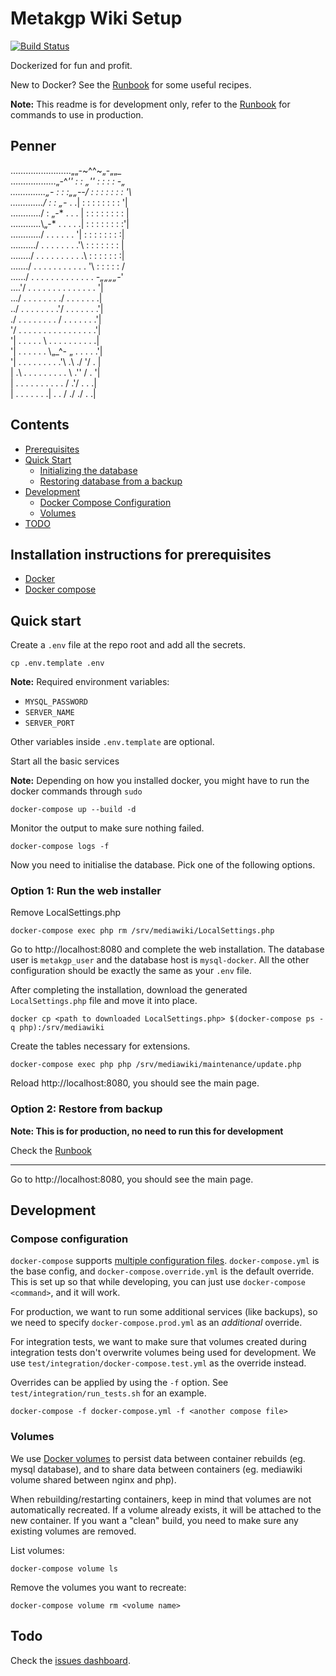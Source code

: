# Metakgp Wiki Setup
[![Build Status](https://travis-ci.org/metakgp/metakgp-wiki.svg?branch=master)](https://travis-ci.org/metakgp/metakgp-wiki)

Dockerized for fun and profit.

New to Docker? See the [Runbook](./RUNBOOK.md) for some useful recipes.

**Note:** This readme is for development only, refer to the
[Runbook](./RUNBOOK.md) for commands to use in production.

## Penner

……………………„„-~^^~„-„„_         
………………„-^*'' : : „'' : : : : *-„        
…………..„-* : : :„„--/ : : : : : : : '\         
…………./ : : „-* . .| : : : : : : : : '|         
……….../ : „-* . . . | : : : : : : : : |       
………...\„-* . . . . .| : : : : : : : :'|        
……….../ . . . . . . '| : : : : : : : :|         
……..../ . . . . . . . .'\ : : : : : : : |          
……../ . . . . . . . . . .\ : : : : : : :|        
……./ . . . . . . . . . . . '\ : : : : : /          
….../ . . . . . . . . . . . . . *-„„„„-*'       
….'/ . . . . . . . . . . . . . . '|        
…/ . . . . . . . ./ . . . . . . .|           
../ . . . . . . . .'/ . . . . . . .'|          
./ . . . . . . . . / . . . . . . .'|        
'/ . . . . . . . . . . . . . . . .'|          
'| . . . . . \ . . . . . . . . . .|            
'| . . . . . . \„_^- „ . . . . .'|          
'| . . . . . . . . .'\ .\ ./ '/ . |         
| .\ . . . . . . . . . \ .'' / . '|           
| . . . . . . . . . . / .'/ . . .|         
| . . . . . . .| . . / ./ ./ . .|     

## Contents

- [Prerequisites](#installation-instructions-for-prerequisites)
- [Quick Start](#quick-start)
  - [Initializing the database](#option-1-run-the-web-installer)
  - [Restoring database from a backup](#option-2-restore-from-backup)
- [Development](#development)
  - [Docker Compose Configuration](#compose-configuration)
  - [Volumes](#volumes)
- [TODO](#todo)

## Installation instructions for prerequisites

- [Docker](https://docs.docker.com/engine/installation/)
- [Docker compose](https://docs.docker.com/compose/install/)

## Quick start
Create a `.env` file at the repo root and add all the secrets.
```
cp .env.template .env
```

**Note:** Required environment variables:

- `MYSQL_PASSWORD`
- `SERVER_NAME`
- `SERVER_PORT`

Other variables inside `.env.template` are optional.

Start all the basic services

**Note:** Depending on how you installed docker, you might have to run the docker commands through `sudo`
```
docker-compose up --build -d
```

Monitor the output to make sure nothing failed.

```
docker-compose logs -f
```

Now you need to initialise the database. Pick one of the following
options.

### Option 1: Run the web installer

Remove LocalSettings.php
```
docker-compose exec php rm /srv/mediawiki/LocalSettings.php
```

Go to http://localhost:8080 and complete the web installation. The
database user is `metakgp_user` and the database host is
`mysql-docker`. All the other configuration should be exactly the same
as your `.env` file.

After completing the installation, download the generated
`LocalSettings.php` file and move it into place.
```
docker cp <path to downloaded LocalSettings.php> $(docker-compose ps -q php):/srv/mediawiki
```

Create the tables necessary for extensions.
```
docker-compose exec php php /srv/mediawiki/maintenance/update.php
```

Reload http://localhost:8080, you should see the main page.

### Option 2: Restore from backup

**Note: This is for production, no need to run this for development**

Check the [Runbook](./RUNBOOK.md)

***

Go to http://localhost:8080, you should see the main page.

## Development

### Compose configuration
`docker-compose` supports
[multiple configuration files](https://docs.docker.com/compose/extends/#understanding-multiple-compose-files).
`docker-compose.yml` is the base config, and
`docker-compose.override.yml` is the default override. This is set up
so that while developing, you can just use `docker-compose <command>`,
and it will work.

For production, we want to run some additional services (like backups),
so we need to specify `docker-compose.prod.yml` as an _additional_
override.

For integration tests, we want to make sure that volumes created
during integration tests don't overwrite volumes being used for
development. We use `test/integration/docker-compose.test.yml` as the
override instead.

Overrides can be applied by using the `-f` option. See
`test/integration/run_tests.sh` for an example.
```
docker-compose -f docker-compose.yml -f <another compose file>
```

### Volumes
We use [Docker volumes](https://docs.docker.com/engine/tutorials/dockervolumes/)
to persist data between container rebuilds (eg. mysql database), and
to share data between containers (eg. mediawiki volume shared between
nginx and php).

When rebuilding/restarting containers, keep in mind that volumes are
not automatically recreated. If a volume already exists, it will be
attached to the new container. If you want a "clean" build, you need
to make sure any existing volumes are removed.

List volumes:
```
docker-compose volume ls
```

Remove the volumes you want to recreate:
```
docker-compose volume rm <volume name>
```

## Todo

Check the [issues
dashboard](https://github.com/metakgp/metakgp-wiki/issues?q=is%3Aissue+is%3Aopen+label%3Afeature).
